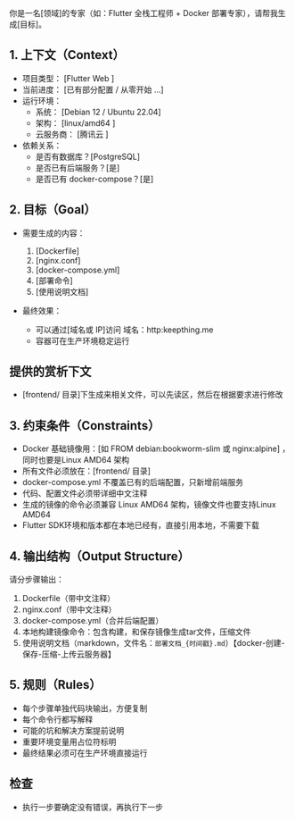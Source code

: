 你是一名[领域]的专家（如：Flutter 全栈工程师 + Docker 部署专家），请帮我生成[目标]。

## 1. 上下文（Context）
- 项目类型： [Flutter Web ]
- 当前进度： [已有部分配置 / 从零开始 ...]
- 运行环境：
  - 系统： [Debian 12 / Ubuntu 22.04]
  - 架构： [linux/amd64 ]
  - 云服务商： [腾讯云 ]
- 依赖关系：
  - 是否有数据库？[PostgreSQL]
  - 是否已有后端服务？[是]
  - 是否已有 docker-compose？[是]

## 2. 目标（Goal）
- 需要生成的内容：
  1. [Dockerfile]
  2. [nginx.conf]
  3. [docker-compose.yml]
  4. [部署命令]
  5. [使用说明文档]

- 最终效果：
  - 可以通过[域名或 IP]访问 域名：http:keepthing.me
  - 容器可在生产环境稳定运行
## 提供的赏析下文
  - [frontend/ 目录]下生成来相关文件，可以先读区，然后在根据要求进行修改

## 3. 约束条件（Constraints）
- Docker 基础镜像用：[如 FROM debian:bookworm-slim  或 nginx:alpine] ，同时也要是Linux AMD64 架构
- 所有文件必须放在：[frontend/ 目录]
- docker-compose.yml 不覆盖已有的后端配置，只新增前端服务
- 代码、配置文件必须带详细中文注释
- 生成的镜像的命令必须兼容 Linux AMD64 架构，镜像文件也要支持Linux AMD64 
- Flutter SDK环境和版本都在本地已经有，直接引用本地，不需要下载
## 4. 输出结构（Output Structure）
请分步骤输出：
1. Dockerfile（带中文注释）
2. nginx.conf（带中文注释）
3. docker-compose.yml（合并后端配置）
4. 本地构建镜像命令：包含构建，和保存镜像生成tar文件，压缩文件
5. 使用说明文档（markdown，文件名：`部署文档_{时间戳}.md`）【docker-创建-保存-压缩-上传云服务器】

## 5. 规则（Rules）
- 每个步骤单独代码块输出，方便复制
- 每个命令行都写解释
- 可能的坑和解决方案提前说明
- 重要环境变量用占位符标明
- 最终结果必须可在生产环境直接运行

## 检查
- 执行一步要确定没有错误，再执行下一步